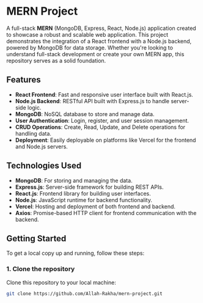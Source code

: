 # MERN Project

A full-stack **MERN** (MongoDB, Express, React, Node.js) application created to showcase a robust and scalable web application. This project demonstrates the integration of a React frontend with a Node.js backend, powered by MongoDB for data storage. Whether you're looking to understand full-stack development or create your own MERN app, this repository serves as a solid foundation.

## Features

- **React Frontend**: Fast and responsive user interface built with React.js.
- **Node.js Backend**: RESTful API built with Express.js to handle server-side logic.
- **MongoDB**: NoSQL database to store and manage data.
- **User Authentication**: Login, register, and user session management.
- **CRUD Operations**: Create, Read, Update, and Delete operations for handling data.
- **Deployment**: Easily deployable on platforms like Vercel for the frontend and Node.js servers.

## Technologies Used

- **MongoDB**: For storing and managing the data.
- **Express.js**: Server-side framework for building REST APIs.
- **React.js**: Frontend library for building user interfaces.
- **Node.js**: JavaScript runtime for backend functionality.
- **Vercel**: Hosting and deployment of both frontend and backend.
- **Axios**: Promise-based HTTP client for frontend communication with the backend.

## Getting Started

To get a local copy up and running, follow these steps:

### 1. Clone the repository

Clone this repository to your local machine:

```bash
git clone https://github.com/Allah-Rakha/mern-project.git
